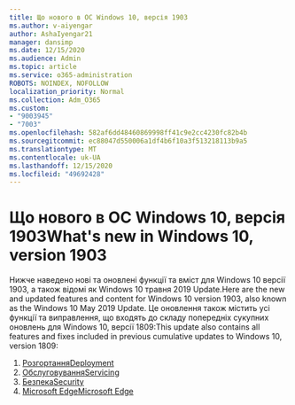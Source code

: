 ```yaml
---
title: Що нового в ОС Windows 10, версія 1903
ms.author: v-aiyengar
author: AshaIyengar21
manager: dansimp
ms.date: 12/15/2020
ms.audience: Admin
ms.topic: article
ms.service: o365-administration
ROBOTS: NOINDEX, NOFOLLOW
localization_priority: Normal
ms.collection: Adm_O365
ms.custom:
- "9003945"
- "7003"
ms.openlocfilehash: 582af6dd48460869998ff41c9e2cc4230fc82b4b
ms.sourcegitcommit: ec88047d550006a1df4b6f10a3f513218113b9a5
ms.translationtype: MT
ms.contentlocale: uk-UA
ms.lasthandoff: 12/15/2020
ms.locfileid: "49692428"
---
```

# <a name="whats-new-in-windows-10-version-1903"></a><span data-ttu-id="b77a9-102">Що нового в ОС Windows 10, версія 1903</span><span class="sxs-lookup"><span data-stu-id="b77a9-102">What's new in Windows 10, version 1903</span></span>

<span data-ttu-id="b77a9-103">Нижче наведено нові та оновлені функції та вміст для Windows 10 версії 1903, а також відомі як Windows 10 травня 2019 Update.</span><span class="sxs-lookup"><span data-stu-id="b77a9-103">Here are the new and updated features and content for Windows 10 version 1903, also known as the Windows 10 May 2019 Update.</span></span> <span data-ttu-id="b77a9-104">Це оновлення також містить усі функції та виправлення, що входять до складу попередніх сукупних оновлень для Windows 10, версії 1809:</span><span class="sxs-lookup"><span data-stu-id="b77a9-104">This update also contains all features and fixes included in previous cumulative updates to Windows 10, version 1809:</span></span>

1. [<span data-ttu-id="b77a9-105">Розгортання</span><span class="sxs-lookup"><span data-stu-id="b77a9-105">Deployment</span></span>](https://go.microsoft.com/fwlink/?linkid=2114296)
1. [<span data-ttu-id="b77a9-106">Обслуговування</span><span class="sxs-lookup"><span data-stu-id="b77a9-106">Servicing</span></span>](https://go.microsoft.com/fwlink/?linkid=2114493)
1. [<span data-ttu-id="b77a9-107">Безпека</span><span class="sxs-lookup"><span data-stu-id="b77a9-107">Security</span></span>](https://go.microsoft.com/fwlink/?linkid=2114297)
1. [<span data-ttu-id="b77a9-108">Microsoft Edge</span><span class="sxs-lookup"><span data-stu-id="b77a9-108">Microsoft Edge</span></span>](https://go.microsoft.com/fwlink/?linkid=2114298)
